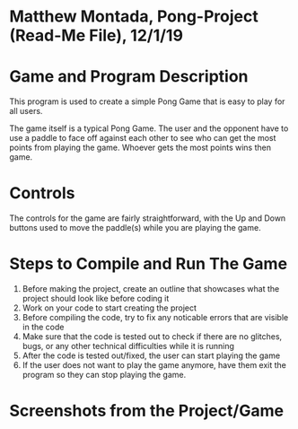 # Matthew Montada, Pong-Project (Read-Me File), 12/1/19

# Game and Program Description
This program is used to create a simple Pong Game that is easy to play for all users. 

The game itself is a typical Pong Game. The user and the opponent have to use a paddle to face off against each other to see who can get
the most points from playing the game. Whoever gets the most points wins then game.

# Controls 
The controls for the game are fairly straightforward, with the Up and Down buttons used to move the paddle(s) while you are playing the 
game. 

# Steps to Compile and Run The Game
1. Before making the project, create an outline that showcases what the project should look like before coding it
2. Work on your code to start creating the project
3. Before compiling the code, try to fix any noticable errors that are visible in the code
4. Make sure that the code is tested out to check if there are no glitches, bugs, or any other technical difficulties while it is running
5. After the code is tested out/fixed, the user can start playing the game
6. If the user does not want to play the game anymore, have them exit the program so they can stop playing the game.

# Screenshots from the Project/Game
